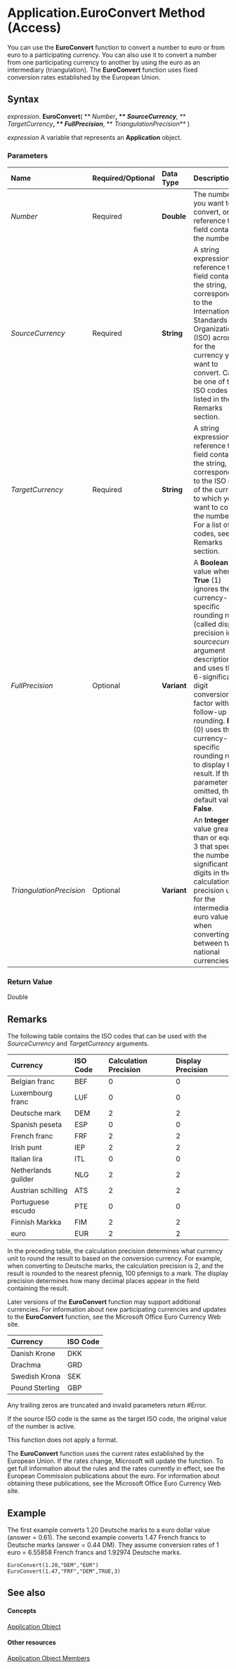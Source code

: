 
# Application.EuroConvert Method (Access)

You can use the  **EuroConvert** function to convert a number to euro or from euro to a participating currency. You can also use it to convert a number from one participating currency to another by using the euro as an intermediary (triangulation). The **EuroConvert** function uses fixed conversion rates established by the European Union.


## Syntax

 _expression_. **EuroConvert**( ** _Number_**, ** _SourceCurrency_**, ** _TargetCurrency_**, ** _FullPrecision_**, ** _TriangulationPrecision_** )

 _expression_ A variable that represents an **Application** object.


### Parameters



|**Name**|**Required/Optional**|**Data Type**|**Description**|
|:-----|:-----|:-----|:-----|
| _Number_|Required|**Double**|The number you want to convert, or a reference to a field containing the number.|
| _SourceCurrency_|Required|**String**|A string expression, or reference to a field containing the string, corresponding to the International Standards Organization (ISO) acronym for the currency you want to convert. Can be one of the ISO codes listed in the Remarks section.|
| _TargetCurrency_|Required|**String**|A string expression, or reference to a field containing the string, corresponding to the ISO code of the currency to which you want to convert the number. For a list of ISO codes, see the Remarks section.|
| _FullPrecision_|Optional|**Variant**|A  **Boolean** value where **True** (1) ignores the currency-specific rounding rules (called display precision in _sourcecurrency_ argument description) and uses the 6-significant-digit conversion factor with no follow-up rounding. **False** (0) uses the currency-specific rounding rules to display the result. If the parameter is omitted, the default value is **False**.|
| _TriangulationPrecision_|Optional|**Variant**|An  **Integer** value greater than or equal to 3 that specifies the number of significant digits in the calculation precision used for the intermediate euro value when converting between two national currencies.|

### Return Value

Double


## Remarks

The following table contains the ISO codes that can be used with the  _SourceCurrency_ and _TargetCurrency_ arguments.



|**Currency**|**ISO Code**|**Calculation Precision**|**Display Precision**|
|:-----|:-----|:-----|:-----|
|Belgian franc|BEF|0|0|
|Luxembourg franc|LUF|0|0|
|Deutsche mark|DEM|2|2|
|Spanish peseta|ESP|0|0|
|French franc|FRF|2|2|
|Irish punt|IEP|2|2|
|Italian lira|ITL|0|0|
|Netherlands guilder|NLG|2|2|
|Austrian schilling|ATS|2|2|
|Portuguese escudo|PTE|0|0|
|Finnish Markka|FIM|2|2|
|euro|EUR|2|2|
In the preceding table, the calculation precision determines what currency unit to round the result to based on the conversion currency. For example, when converting to Deutsche marks, the calculation precision is 2, and the result is rounded to the nearest pfennig, 100 pfennigs to a mark. The display precision determines how many decimal places appear in the field containing the result.

Later versions of the  **EuroConvert** function may support additional currencies. For information about new participating currencies and updates to the **EuroConvert** function, see the Microsoft Office Euro Currency Web site.



|**Currency**|**ISO Code**|
|:-----|:-----|
|Danish Krone|DKK|
|Drachma|GRD|
|Swedish Krona|SEK|
|Pound Sterling|GBP|
Any trailing zeros are truncated and invalid parameters return #Error.

If the source ISO code is the same as the target ISO code, the original value of the number is active.

This function does not apply a format.

The  **EuroConvert** function uses the current rates established by the European Union. If the rates change, Microsoft will update the function. To get full information about the rules and the rates currently in effect, see the European Commission publications about the euro. For information about obtaining these publications, see the Microsoft Office Euro Currency Web site.


## Example

The first example converts 1.20 Deutsche marks to a euro dollar value (answer = 0.61). The second example converts 1.47 French francs to Deutsche marks (answer = 0.44 DM). They assume conversion rates of 1 euro = 6.55858 French francs and 1.92974 Deutsche marks.


```
EuroConvert(1.20,"DEM","EUR") 
EuroConvert(1.47,"FRF","DEM",TRUE,3)
```


## See also


#### Concepts


[Application Object](aefb0713-97e6-e2c7-e530-8fd2e1316a55.md)
#### Other resources


[Application Object Members](3ab5276c-d52a-72a9-244c-ec92ead48811.md)